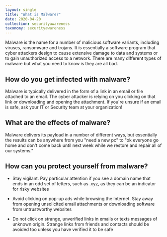 ```yaml
---
layout: single
title: "What is Malware?"
date: 2020-04-20
collection: securityawareness
taxonomy: securityawareness
---
```

Malware is the name for a number of malicious software variants, including viruses, ransomware and trojans. It is essentially a software program that cyber attackers design to cause extensive damage to data and systems or to gain unauthorized access to a network. There are many different types of malware but what you need to know is they are all bad.

## How do you get infected with malware?
Malware is typically delivered in the form of a link in an email or file attached to an email. The cyber attacker is relying on you clicking on that link or downloading and opening the attachment. If you're unsure if an email is safe, ask your IT or Security team at your organization! 

## What are the effects of malware?
Malware delivers its payload in a number of different ways, but essentially the results can be anywhere from you "need a new pc" to "ok everyone go home and don't come back until next week while we restore and repair all of our systems."

## How can you protect yourself from malware?
- Stay vigilant. Pay particular attention if you see a domain name that ends in an odd set of letters, such as .xyz, as they can be an indicator for risky websites
 
- Avoid clicking on pop-up ads while browsing the Internet. Stay away from opening unsolicited email attachments or downloading software from untrustworthy websites
 
- Do not click on strange, unverified links in emails or texts messages of unknown origin. Strange links from friends and contacts should be avoided too unless you have verified it to be safe